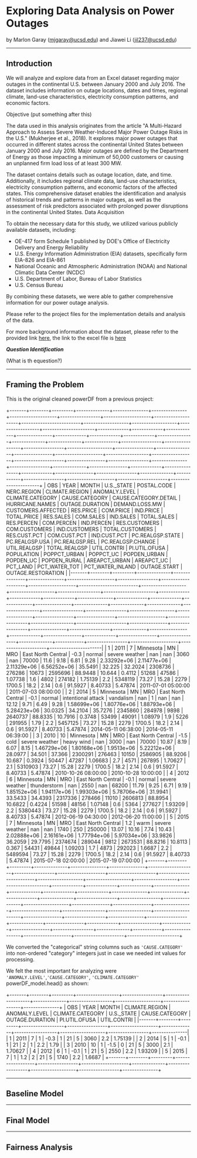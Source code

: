 # Exploring Data Analysis on Power Outages
by Marlon Garay (mjgaray@ucsd.edu) and Jiawei Li (jil237@ucsd.edu)



---

## Introduction

We will analyze and explore data from an Excel dataset regarding major outages in the continental U.S. between January 2000 and July 2016. The dataset includes information on outage locations, dates and times, regional climate, land-use characteristics, electricity consumption patterns, and economic factors.


Objective (put something after this)



The data used in this analysis originates from the article "A Multi-Hazard Approach to Assess Severe Weather-Induced Major Power Outage Risks in the U.S." (Mukherjee et al., 2018). It explores major power outages that occurred in different states across the continental United States between January 2000 and July 2016. Major outages are defined by the Department of Energy as those impacting a minimum of 50,000 customers or causing an unplanned firm load loss of at least 300 MW.

The dataset contains details such as outage location, date, and time. Additionally, it includes regional climate data, land-use characteristics, electricity consumption patterns, and economic factors of the affected states. This comprehensive dataset enables the identification and analysis of historical trends and patterns in major outages, as well as the assessment of risk predictors associated with prolonged power disruptions in the continental United States.
Data Acquisition

To obtain the necessary data for this study, we utilized various publicly available datasets, including:

- OE-417 form Schedule 1 published by DOE's Office of Electricity Delivery and Energy Reliability
- U.S. Energy Information Administration (EIA) datasets, specifically form EIA-826 and EIA-861
- National Oceanic and Atmospheric Administration (NOAA) and National Climatic Data Center (NCDC)
- U.S. Department of Labor, Bureau of Labor Statistics
- U.S. Census Bureau

By combining these datasets, we were able to gather comprehensive information for our power outage analysis.

Please refer to the project files for the implementation details and analysis of the data.

For more background information about the dataset, please refer to the provided link [here]([https://www.sciencedirect.com/science/article/pii/S2352340918307182]), the link to the excel file is [here](https://engineering.purdue.edu/LASCI/research-data/outages/outagerisks)

***Question Identification***

(What is th equestion?)


---
## Framing the Problem

This is the original cleaned powerDF from a previous project:

+-------+--------+---------+--------------+---------------+---------------+--------------------+-----------------+--------------------+--------------------+-------------------------+-------------------+-------------------+------------------+----------------------+-------------+-------------+-------------+---------------+-------------+-------------+-------------+---------------+--------------+--------------+--------------+-----------------+-----------------+-----------------+-------------------+----------------+----------------+----------------+--------------------+------------------+------------------+---------------------+----------------+-----------------+---------------+-----------------+--------------+----------------+-------------+----------------+-------------+----------------+-----------------+--------------+------------+-----------------+--------------------+---------------------+----------------------+
|   OBS |   YEAR |   MONTH | U.S._STATE   | POSTAL.CODE   | NERC.REGION   | CLIMATE.REGION     |   ANOMALY.LEVEL | CLIMATE.CATEGORY   | CAUSE.CATEGORY     | CAUSE.CATEGORY.DETAIL   |   HURRICANE.NAMES |   OUTAGE.DURATION |   DEMAND.LOSS.MW |   CUSTOMERS.AFFECTED |   RES.PRICE |   COM.PRICE |   IND.PRICE |   TOTAL.PRICE |   RES.SALES |   COM.SALES |   IND.SALES |   TOTAL.SALES |   RES.PERCEN |   COM.PERCEN |   IND.PERCEN |   RES.CUSTOMERS |   COM.CUSTOMERS |   IND.CUSTOMERS |   TOTAL.CUSTOMERS |   RES.CUST.PCT |   COM.CUST.PCT |   IND.CUST.PCT |   PC.REALGSP.STATE |   PC.REALGSP.USA |   PC.REALGSP.REL |   PC.REALGSP.CHANGE |   UTIL.REALGSP |   TOTAL.REALGSP |   UTIL.CONTRI |   PI.UTIL.OFUSA |   POPULATION |   POPPCT_URBAN |   POPPCT_UC |   POPDEN_URBAN |   POPDEN_UC |   POPDEN_RURAL |   AREAPCT_URBAN |   AREAPCT_UC |   PCT_LAND |   PCT_WATER_TOT |   PCT_WATER_INLAND | OUTAGE.START        | OUTAGE.RESTORATION   |
|-------+--------+---------+--------------+---------------+---------------+--------------------+-----------------+--------------------+--------------------+-------------------------+-------------------+-------------------+------------------+----------------------+-------------+-------------+-------------+---------------+-------------+-------------+-------------+---------------+--------------+--------------+--------------+-----------------+-----------------+-----------------+-------------------+----------------+----------------+----------------+--------------------+------------------+------------------+---------------------+----------------+-----------------+---------------+-----------------+--------------+----------------+-------------+----------------+-------------+----------------+-----------------+--------------+------------+-----------------+--------------------+---------------------+----------------------|
|     1 |   2011 |       7 | Minnesota    | MN            | MRO           | East North Central |            -0.3 | normal             | severe weather     | nan                     |               nan |              3060 |              nan |                70000 |       11.6  |        9.18 |        6.81 |          9.28 | 2.33292e+06 | 2.11477e+06 | 2.11329e+06 |   6.56252e+06 |      35.5491 |      32.225  |      32.2024 |         2308736 |          276286 |           10673 |           2595696 |        88.9448 |        10.644  |         0.4112 |              51268 |            47586 |          1.07738 |                 1.6 |           4802 |          274182 |       1.75139 |             2.2 |      5348119 |          73.27 |       15.28 |           2279 |      1700.5 |           18.2 |            2.14 |          0.6 |    91.5927 |         8.40733 |            5.47874 | 2011-07-01 05:00:00 | 2011-07-03 08:00:00  |
|     2 |   2014 |       5 | Minnesota    | MN            | MRO           | East North Central |            -0.1 | normal             | intentional attack | vandalism               |               nan |                 1 |              nan |                  nan |       12.12 |        9.71 |        6.49 |          9.28 | 1.58699e+06 | 1.80776e+06 | 1.88793e+06 |   5.28423e+06 |      30.0325 |      34.2104 |      35.7276 |         2345860 |          284978 |            9898 |           2640737 |        88.8335 |        10.7916 |         0.3748 |              53499 |            49091 |          1.08979 |                 1.9 |           5226 |          291955 |       1.79    |             2.2 |      5457125 |          73.27 |       15.28 |           2279 |      1700.5 |           18.2 |            2.14 |          0.6 |    91.5927 |         8.40733 |            5.47874 | 2014-05-11 06:38:00 | 2014-05-11 06:39:00  |
|     3 |   2010 |      10 | Minnesota    | MN            | MRO           | East North Central |            -1.5 | cold               | severe weather     | heavy wind              |               nan |              3000 |              nan |                70000 |       10.87 |        8.19 |        6.07 |          8.15 | 1.46729e+06 | 1.80168e+06 | 1.9513e+06  |   5.22212e+06 |      28.0977 |      34.501  |      37.366  |         2300291 |          276463 |           10150 |           2586905 |        88.9206 |        10.687  |         0.3924 |              50447 |            47287 |          1.06683 |                 2.7 |           4571 |          267895 |       1.70627 |             2.1 |      5310903 |          73.27 |       15.28 |           2279 |      1700.5 |           18.2 |            2.14 |          0.6 |    91.5927 |         8.40733 |            5.47874 | 2010-10-26 08:00:00 | 2010-10-28 10:00:00  |
|     4 |   2012 |       6 | Minnesota    | MN            | MRO           | East North Central |            -0.1 | normal             | severe weather     | thunderstorm            |               nan |              2550 |              nan |                68200 |       11.79 |        9.25 |        6.71 |          9.19 | 1.85152e+06 | 1.94117e+06 | 1.99303e+06 |   5.78706e+06 |      31.9941 |      33.5433 |      34.4393 |         2317336 |          278466 |           11010 |           2606813 |        88.8954 |        10.6822 |         0.4224 |              51598 |            48156 |          1.07148 |                 0.6 |           5364 |          277627 |       1.93209 |             2.2 |      5380443 |          73.27 |       15.28 |           2279 |      1700.5 |           18.2 |            2.14 |          0.6 |    91.5927 |         8.40733 |            5.47874 | 2012-06-19 04:30:00 | 2012-06-20 11:00:00  |
|     5 |   2015 |       7 | Minnesota    | MN            | MRO           | East North Central |             1.2 | warm               | severe weather     | nan                     |               nan |              1740 |              250 |               250000 |       13.07 |       10.16 |        7.74 |         10.43 | 2.02888e+06 | 2.16161e+06 | 1.77794e+06 |   5.97034e+06 |      33.9826 |      36.2059 |      29.7795 |         2374674 |          289044 |            9812 |           2673531 |        88.8216 |        10.8113 |         0.367  |              54431 |            49844 |          1.09203 |                 1.7 |           4873 |          292023 |       1.6687  |             2.2 |      5489594 |          73.27 |       15.28 |           2279 |      1700.5 |           18.2 |            2.14 |          0.6 |    91.5927 |         8.40733 |            5.47874 | 2015-07-18 02:00:00 | 2015-07-19 07:00:00  |
+-------+--------+---------+--------------+---------------+---------------+--------------------+-----------------+--------------------+--------------------+-------------------------+-------------------+-------------------+------------------+----------------------+-------------+-------------+-------------+---------------+-------------+-------------+-------------+---------------+--------------+--------------+--------------+-----------------+-----------------+-----------------+-------------------+----------------+----------------+----------------+--------------------+------------------+------------------+---------------------+----------------+-----------------+---------------+-----------------+--------------+----------------+-------------+----------------+-------------+----------------+-----------------+--------------+------------+-----------------+--------------------+---------------------+----------------------+

We converted the "categorical" string columns such as `'CAUSE.CATEGORY'` into non-ordered "category" integers just in case we needed int values for processing.

We felt the most important for analyzing were `'ANOMALY.LEVEL'`,`'CAUSE.CATEGORY'`, `'CLIMATE.CATEGORY'`
powerDF_model.head() as shown:

+-------+--------+---------+------------------+-----------------+--------------------+--------------+------------------+-------------------+-----------------+---------------+
|   OBS |   YEAR |   MONTH |   CLIMATE.REGION |   ANOMALY.LEVEL |   CLIMATE.CATEGORY |   U.S._STATE |   CAUSE.CATEGORY |   OUTAGE.DURATION |   PI.UTIL.OFUSA |   UTIL.CONTRI |
|-------+--------+---------+------------------+-----------------+--------------------+--------------+------------------+-------------------+-----------------+---------------|
|     1 |   2011 |       7 |                1 |            -0.3 |                  1 |           21 |                5 |              3060 |             2.2 |       1.75139 |
|     2 |   2014 |       5 |                1 |            -0.1 |                  1 |           21 |                2 |                 1 |             2.2 |       1.79    |
|     3 |   2010 |      10 |                1 |            -1.5 |                  0 |           21 |                5 |              3000 |             2.1 |       1.70627 |
|     4 |   2012 |       6 |                1 |            -0.1 |                  1 |           21 |                5 |              2550 |             2.2 |       1.93209 |
|     5 |   2015 |       7 |                1 |             1.2 |                  2 |           21 |                5 |              1740 |             2.2 |       1.6687  |
+-------+--------+---------+------------------+-----------------+--------------------+--------------+------------------+-------------------+-----------------+---------------+


---
## Baseline Model
---
## Final Model
---
## Fairness Analysis

